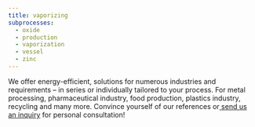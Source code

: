 ```yaml
---
title: vaporizing
subprocesses:
  - oxide
  - production
  - vaporization
  - vessel
  - zinc
---
```

We offer energy-efficient, solutions for numerous industries and requirements – 
in series or individually tailored to your process. 
For metal processing, pharmaceutical industry, food production, 
plastics industry, recycling and many more. 
Convince yourself of our references 
or[ send us an inquiry](#) for personal consultation!
